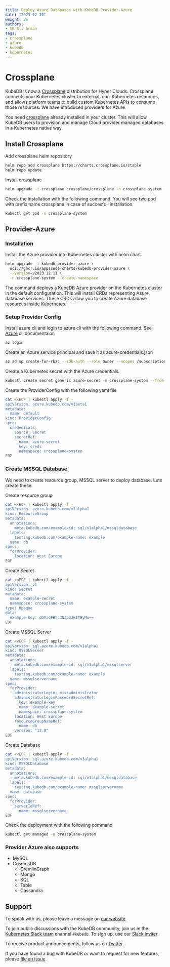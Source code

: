 ```yaml
---
title: Deploy Azure Databases with KubeDB Provider-Azure
date: "2023-12-20"
weight: 26
authors:
- SK Ali Arman
tags:
- crossplane
- azure
- kubedb
- kubernetes
---
```


 # Crossplane


KubeDB is now a [Crossplane](https://www.crossplane.io/) distribution for Hyper Clouds. Crossplane connects your Kubernetes cluster to external, non-Kubernetes resources, and allows platform teams to build custom Kubernetes APIs to consume those resources. We have introduced providers for Azure.

You need [crossplane](https://docs.crossplane.io/v1.14/) already installed in your cluster. This will allow KubeDB users to provision and manage Cloud provider managed databases in a Kubernetes native way.


 ## Install Crossplane

Add crossplane helm repository

```bash
helm repo add crossplane https://charts.crossplane.io/stable
helm repo update
```
Install crossplane

```bash
helm upgrade -i crossplane crossplane/crossplane -n crossplane-system --create-namespace
```

Check the installation with the following command. You will see two pod with prefix name crossplane in case of succesfull installation.

```bash
kubectl get pod -n crossplane-system
```

 ## Provider-Azure

 ### Installation

Install the Azure provider into Kubernetes cluster with helm chart.

```bash
helm upgrade -i kubedb-provider-azure \
  oci://ghcr.io/appscode-charts/kubedb-provider-azure \
  --version=v2023.12.11 \
  -n crossplane-system --create-namespace
```

The command deploys a KubeDB Azure provider on the Kubernetes cluster in the default configuration. This will install CRDs representing Azure database services. These CRDs allow you to create Azure database resources inside Kubernetes.
 
### Setup Provider Config

Install azure cli and login to azure cli with the following command. See [Azure](https://learn.microsoft.com/en-us/cli/azure/install-azure-cli) cli documentaion

```bash
az login
```

Create an Azure service principal and save it as azure-credentials.json

```bash
az ad sp create-for-rbac --sdk-auth --role Owner --scopes /subscriptions/your-subscription-id >azure-credentials.json
```

Create a Kubernetes secret with the Azure credentials.

```bash
kubectl create secret generic azure-secret -n crossplane-system --from-file=creds=./azure-credentials.json
```

Create the ProviderConfig with the following yaml file

```bash
cat <<EOF | kubectl apply -f -
apiVersion: azure.kubedb.com/v1beta1
metadata:
  name: default
kind: ProviderConfig
spec:
  credentials:
    source: Secret
    secretRef:
      name: azure-secret
      key: creds
      namespace: crossplane-system
EOF
```

 ### Create MSSQL Database

We need to create resource group, MSSQL server to deploy database. Lets create these.

Create resource group

```bash
cat <<EOF | kubectl apply -f -
apiVersion: azure.kubedb.com/v1alpha1
kind: ResourceGroup
metadata:
  annotations:
    meta.kubedb.com/example-id: sql/v1alpha1/mssqldatabase
  labels:
    testing.kubedb.com/example-name: example
  name: db
spec:
  forProvider:
    location: West Europe
EOF
```

Create Secret

```bash
cat <<EOF | kubectl apply -f -
apiVersion: v1
kind: Secret
metadata:
  name: example-secret
  namespace: crossplane-system
type: Opaque
data:
  example-key: dGVzdFBhc3N3b3JkITEyMw==
EOF
```
Create MSSQL Server

```bash
cat <<EOF | kubectl apply -f -
apiVersion: sql.azure.kubedb.com/v1alpha1
kind: MSSQLServer
metadata:
  annotations:
    meta.kubedb.com/example-id: sql/v1alpha1/mssqlserver
  labels:
    testing.kubedb.com/example-name: example
  name: mssqlservername
spec:
  forProvider:
    administratorLogin: missadministrator
    administratorLoginPasswordSecretRef:
      key: example-key
      name: example-secret
      namespace: crossplane-system
    location: West Europe
    resourceGroupNameRef:
      name: db
    version: "12.0"
EOF
```
Create Database

```bash
cat <<EOF | kubectl apply -f -
apiVersion: sql.azure.kubedb.com/v1alpha1
kind: MSSQLDatabase
metadata:
  annotations:
    meta.kubedb.com/example-id: sql/v1alpha1/mssqldatabase
  labels:
    testing.kubedb.com/example-name: mssqlservername
  name: database
spec:
  forProvider:
    serverIdRef:
      name: mssqlservername
EOF
```
Check the deployment with the following command

```bash
kubectl get managed -n crossplane-system
```
 ### Provider Azure also supports

- MySQL
- CosmosDB
  - GremlinGraph
  - Mongo
  - SQL
  - Table
  - Cassandra

 ## Support

To speak with us, please leave a message on [our website](https://appscode.com/contact/).

To join public discussions with the KubeDB community, join us in the [Kubernetes Slack team](https://kubernetes.slack.com/messages/C8149MREV/) channel `#kubedb`. To sign up, use our [Slack inviter](http://slack.kubernetes.io/).

To receive product announcements, follow us on [Twitter](https://twitter.com/KubeDB).

If you have found a bug with KubeDB or want to request for new features, please [file an issue](https://github.com/kubedb/project/issues/new).


